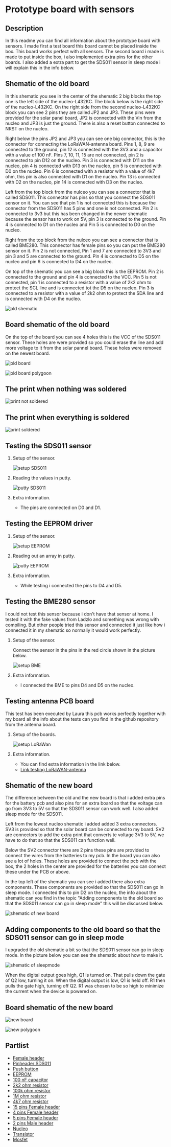 # Prototype board with sensors

## Description

In this readme you can find all information about the prototype board with sensors. I made first a test board this board cannot be placed inside the box. This board works perfect with all sensors. The second board i made is made to put inside the box, i also implemented extra pins for the other boards. I also added a extra part to get the SDS011 sensor in sleep mode i will explain this in the info below.

## Shematic of the old board

In this shematic you see in the center of the shematic 2 big blocks the top one is the left side of the nucleo-L432KC. The block below is the right side of the nucleo-L432KC. On the right side from the second nucleo-L432KC block you can see 2 pins they are called JP2 and JP3. These pins were provided for the solar panel board, JP2 is connected with the Vin from the nucleo and JP3 is just the ground. There is also a reset button connected to NRST on the nucleo.

Right below the pins JP2 and JP3 you can see one big connector, this is the connector for connecting the LoRaWAN-antenna board. Pins 1, 8, 9 are connected to the ground, pin 12 is connected with the 3V3 and a capacitor with a value of 100 nF.
Pins 7, 10, 11, 15 are not connected, pin 2 is connected to pin D12 on the nucleo. Pin 3 is connected with D11 on the nucleo, pin 4 is connected with D13 on the nucleo, pin 5 is connected with D0 on the nucleo. Pin 6 is connected with a resistor with a value of 4k7 ohm, this pin is also connected with D1 on the nucleo. Pin 13 is connected with D2 on the nucleo, pin 14 is connected with D3 on the nucleo.

Left from the top block from the nulceo you can see a connector that is called SDS011. This connector has pins so that you connect the SDS011 sensor on it. You can see that pin 1 is not connected this is because the connector from the SDS011 has 5 pins and one is not connected. Pin 2 is connected to 3v3 but this has been changed in the newer shematic because the sensor has to work on 5V, pin 3 is connected to the ground. Pin 4 is connected to D1 on the nucleo and Pin 5 is connected to D0 on the nucleo.

Right from the top block from the nulceo you can see a connector that is called BME280. This connector has female pins so you can put the BME280 sensor on it. Pin 2 is not connected, Pin 1 and 7 are connected to 3V3 and pin 3 and 5 are connected to the ground. Pin 4 is connected to D5 on the nucleo and pin 6 is connected to D4 on the nucleo.

On top of the shematic you can see a big block this is the EEPROM. Pin 2 is connected to the ground and pin 4 is connected to the VCC. Pin 5 is not connected, pin 1 is connected to a resistor with a value of 2k2 ohm to protect the SCL line and is connected tot the D5 on the nucleo. Pin 3 is connected to a resistor with a value of 2k2 ohm to protect the SDA line and is connected with D4 on the nucleo.

![old shematic](/images/oldShematic.png)

## Board shematic of the old board

On the top of the board you can see 4 holes this is the VCC of the SDS011 sensor. These holes are were provided so you could erase the line and add more voltage to it from the solar pannel board. These holes were removed on the newest board.

![old board](/images/oldBoard.png)

![old board polygoon](/images/oldBoardPolygoon.png)

## The print when nothing was soldered

![print not soldered](/images/board_not_soldered.png)

## The print when everything is soldered

![print soldered](/images/board_soldered.png)

## Testing the SDS011 sensor

1. Setup of the sensor.

   ![setup SDS011](/images/setup_sensor_SDS011.png)

2. Reading the values in putty.

   ![putty SDS011](/images/putty_SDS011.png)

3. Extra information.
    * The pins are connected on D0 and D1.

## Testing the EEPROM driver

1. Setup of the sensor.

   ![setup EEPROM](/images/setup_EEPROM.png)

2. Reading out an array in putty.

   ![putty EEPROM](/images/putty_EEPROM.png)

3. Extra information.
    * While testing i connected the pins to D4 and D5.

## Testing the BME280 sensor

I could not test this sensor because i don't have that sensor at home. I tested it with the fake values from Ladzlo and something was wrong with compiling. But other people tried this sensor and connected it just like how i connected it in my shematic so normally it would work perfectly.

1. Setup of the sensor.

   Connect the sensor in the pins in the red circle shown in the picture below.

   ![setup BME](/images/setup_BME.png)

2. Extra information.
    * I connected the BME to pins D4 and D5 on the nucleo.

## Testing antenna PCB board

This test has been executed by Laura this pcb works perfectly together with my board all the info about the tests can you find in the github repository from the antenna board.

1. Setup of the boards.

   ![setup LoRaWan](/images/LoRaWAN_pcb.png)

2. Extra information.
    * You can find extra information in the link below.
    * [Link testing LoRaWAN-antenna](https://github.com/vives-projectwerk-2-2020/LoRaWAN-antenna/tree/master/testing)

## Shematic of the new board

The difference between the old and the new board is that i added extra pins for the battery pcb and also pins for an extra board so that the voltage can go from 3V3 to 5V so that the SDS011 sensor can work well. I also added sleep mode for the SDS011.

Left from the lowest nucleo shematic i added added 3 extra connectors. SV3 is provided so that the solar board can be connected to my board. SV2 are connectors to add the extra print that converts te voltage 3V3 to 5V, we have to do that so that the SDS011 can function well.

Below the SV2 connector there are 2 pins these pins are provided to connect the wires from the batteries to my pcb. In the board you can also see a lot of holes. These holes are provided to connect the pcb with the box, the 2 holes in the center are provided for the batteries you can connect these under the PCB or above.

In the top left of the shematic you can see i added there also extra components. These components are provided so that the SDS011 can go in sleep mode. I connected this to pin D2 on the nucleo, the info about the shematic can you find in the topic "Adding components to the old board so that the SDS011 sensor can go in sleep mode" this will be discussed below.

![shematic of new board](/images/newShematic.png)

## Adding components to the old board so that the SDS011 sensor can go in sleep mode

I upgraded the old shematic a bit so that the SDS011 sensor can go in sleep mode. In the picture below you can see the shematic about how to make it.

![shematic of sleepmode](/images/sleep.png)

When the digital output goes high, Q1 is turned on. That pulls down the gate of Q2 low, turning it on.
When the digital output is low, Q1 is held off. R1 then pulls the gate high, turning off Q2.
R1 was chosen to be so high to minimize the current when the device is powered on.

## Board shematic of the new board

![new board](/images/newBoard.png)

![new polygoon](/images/newPolygoon.png)

## Partlist

* [Female header](https://be.farnell.com/samtec/ssw-107-01-t-s/connector-rcpt-7pos-1row-2-54mm/dp/2667434)
* [Pinheader SDS011](https://be.farnell.com/molex/22-28-4050/connector-header-5pos-1row-2-54mm/dp/2381173)
* [Push button](https://be.farnell.com/c-k-components/pts645sl43-2-lfs/tactile-switch-spst-0-05a-12vdc/dp/2435161)
* [EEPROM](https://be.farnell.com/microchip/24aa64t-i-ot/serial-eeprom-64kbit-400khz-sot/dp/2101260)
* [100 nF capacitor](https://be.farnell.com/avx/02016d104kat2a/cap-0-1-f-6-3v-10-x5r-0201/dp/1657913?st=smd%20capacitor)
* [2k2 ohm resistor](https://be.farnell.com/vishay/crcw06032k20fkeahp/res-2k2-1-0-33w-0603-thick-film/dp/1738909?st=2k2%20smd%20resistor)
* [100k ohm resistor](https://be.farnell.com/vishay/crcw0402100kfked/res-100k-1-0-063w-0402-thick-film/dp/1469671?st=100k%20smd%20resistor)
* [1M ohm resistor](https://be.farnell.com/vishay/crcw04021m00fked/res-1m-1-0-063w-0402-thick-film/dp/1469667?st=1M%20smd%20resistor)
* [4k7 ohm resistor](https://be.farnell.com/vishay/crcw06034k70fkea/res-4k7-1-0-1w-0603-thick-film/dp/1469807?st=4k7%20smd%20resistor)
* [15 pins Female header](https://be.farnell.com/harwin/m20-7821546/connector-rcpt-15pos-2-54mm-1row/dp/3225931)
* [4 pins Female header](https://be.farnell.com/multicomp/2212s-04sg-85/socket-pcb-1-row-4way/dp/1593460)
* [5 pins Female header](https://be.farnell.com/multicomp/2212s-05sg-85/socket-pcb-1-row-5way/dp/1593461)
* [2 pins Male header](https://be.farnell.com/amp-te-connectivity/5-146281-2/board-board-connector-header-2/dp/1792060)
* [Nucleo](https://be.farnell.com/stmicroelectronics/nucleo-l432kc/dev-board-nucleo-32/dp/2580786?scope=partnumberlookahead&ost=NUCLEO-L432KC&searchref=searchlookahead&exaMfpn=true&ddkey=https%3Anl-BE%2FElement14_Belgium%2Fw%2Fsearch)
* [Transistor](https://be.farnell.com/on-semiconductor/mmbt4401lt1g/transistor-npn-sot-23/dp/1459105?st=MMBT4401)
* [Mosfet](https://be.farnell.com/on-semiconductor/ntr4101pt1g/mosfet-p-20v-sot-23/dp/1431303?st=NTR4101PT1G%20P-Channel%20MOSFET)
